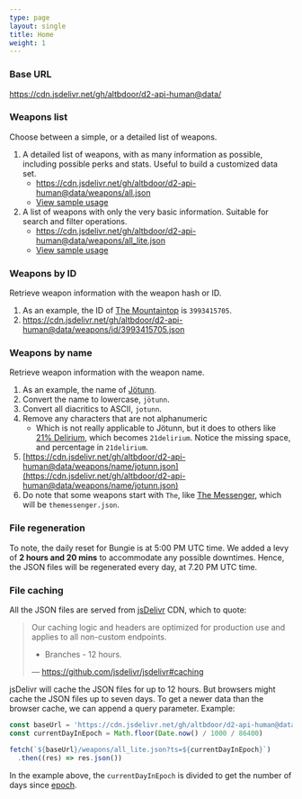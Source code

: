```yaml
---
type: page
layout: single
title: Home
weight: 1
---
```


### Base URL

https://cdn.jsdelivr.net/gh/altbdoor/d2-api-human@data/

### Weapons list

Choose between a simple, or a detailed list of weapons.

1.  A detailed list of weapons, with as many information as possible, including possible perks and stats. Useful to build a customized data set.
    - https://cdn.jsdelivr.net/gh/altbdoor/d2-api-human@data/weapons/all.json
    - [View sample usage](https://stackblitz.com/edit/typescript-at68mj?file=index.ts)
1.  A list of weapons with only the very basic information. Suitable for search and filter operations.
    - https://cdn.jsdelivr.net/gh/altbdoor/d2-api-human@data/weapons/all_lite.json
    - [View sample usage](https://stackblitz.com/edit/typescript-fj47qu?file=index.ts)

### Weapons by ID

Retrieve weapon information with the weapon hash or ID.

1.  As an example, the ID of [The Mountaintop](https://www.light.gg/db/items/3993415705/the-mountaintop/) is `3993415705`.
1.  https://cdn.jsdelivr.net/gh/altbdoor/d2-api-human@data/weapons/id/3993415705.json

### Weapons by name

Retrieve weapon information with the weapon name.

1.  As an example, the name of [Jötunn](https://www.light.gg/db/items/417164956/j%C3%B6tunn/).
1.  Convert the name to lowercase, `jötunn`.
1.  Convert all diacritics to ASCII, `jotunn`.
1.  Remove any characters that are not alphanumeric
    - Which is not really applicable to Jötunn, but it does to others like [21% Delirium](https://www.light.gg/db/items/1600633250/21-delirium/), which becomes `21delirium`. Notice the missing space, and percentage in `21delirium`.
5.  [https://cdn.jsdelivr.net/gh/altbdoor/d2-api-human@data/weapons/name/jotunn.json](https://cdn.jsdelivr.net/gh/altbdoor/d2-api-human@data/weapons/name/jotunn.json)
6.  Do note that some weapons start with `The`, like [The Messenger](https://www.light.gg/db/items/3658188704/the-messenger/), which will be `themessenger.json`.

### File regeneration

To note, the daily reset for Bungie is at 5:00 PM UTC time. We added a levy of **2 hours and 20 mins** to accommodate any possible downtimes. Hence, the JSON files will be regenerated every day, at 7.20 PM UTC time.

### File caching

All the JSON files are served from [jsDelivr](https://www.jsdelivr.com/) CDN, which to quote:

> Our caching logic and headers are optimized for production use and applies to all non-custom endpoints.
>
> - Branches - 12 hours.
>
> &mdash; https://github.com/jsdelivr/jsdelivr#caching

jsDelivr will cache the JSON files for up to 12 hours. But browsers might cache the JSON files up to seven days. To get a newer data than the browser cache, we can append a query parameter. Example:

```ts {hl_lines=["4"]}
const baseUrl = 'https://cdn.jsdelivr.net/gh/altbdoor/d2-api-human@data'
const currentDayInEpoch = Math.floor(Date.now() / 1000 / 86400)

fetch(`${baseUrl}/weapons/all_lite.json?ts=${currentDayInEpoch}`)
  .then((res) => res.json())
```

In the example above, the `currentDayInEpoch` is divided to get the number of days since [epoch](https://en.wikipedia.org/wiki/Unix_time).
